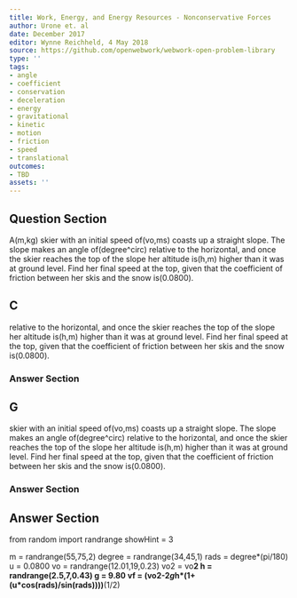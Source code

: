 ```yaml
---
title: Work, Energy, and Energy Resources - Nonconservative Forces
author: Urone et. al
date: December 2017
editor: Wynne Reichheld, 4 May 2018
source: https://github.com/openwebwork/webwork-open-problem-library
type: ''
tags:
- angle
- coefficient
- conservation
- deceleration
- energy
- gravitational
- kinetic
- motion
- friction
- speed
- translational
outcomes:
- TBD
assets: ''
---
```


## Question Section 

A(m,kg) skier with an initial speed of(vo,ms) coasts up a straight slope. The slope makes an angle of(degree^circ) relative to the horizontal, and once the skier reaches the top of the slope her altitude is(h,m) higher than it was at ground level. Find her final speed at the top, given that the coefficient of friction between her skis and the snow is(0.0800).

## C
relative to the horizontal, and once the skier reaches the top of the slope her altitude is(h,m) higher than it was at ground level. Find her final speed at the top, given that the coefficient of friction between her skis and the snow is(0.0800).
### Answer Section
## G
skier with an initial speed of(vo,ms) coasts up a straight slope. The slope makes an angle of(degree^circ) relative to the horizontal, and once the skier reaches the top of the slope her altitude is(h,m) higher than it was at ground level. Find her final speed at the top, given that the coefficient of friction between her skis and the snow is(0.0800).
### Answer Section


## Answer Section

from random import randrange
showHint = 3

m = randrange(55,75,2)
degree = randrange(34,45,1)
rads = degree*(pi/180)
u = 0.0800
vo = randrange(12.01,19,0.23)
vo2 = vo**2
h = randrange(2.5,7,0.43)
g = 9.80
vf = (vo2-2*g*h*(1+(u*cos(rads)/sin(rads))))**(1/2)